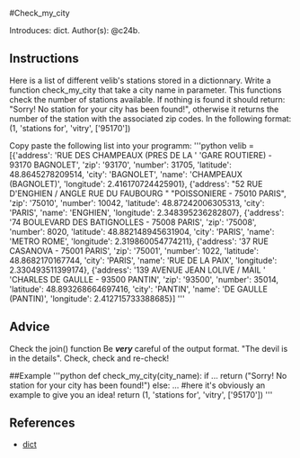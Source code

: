 #Check_my_city

Introduces: dict.
Author(s): @c24b.

## Instructions

Here is a list of different velib's stations stored in a dictionnary.
Write a function check_my_city that take a city name in parameter.
This functions check the number of stations available. If nothing is
found it should return: "Sorry! No station for your city has been
found!", otherwise it returns the number of the station with the
associated zip codes.  In the following format: (1, 'stations for',
'vitry', ['95170'])

Copy paste the following list into your programm:
'''python
velib = [{'address': 'RUE DES CHAMPEAUX (PRES DE LA '
          'GARE ROUTIERE) - 93170 BAGNOLET',
          'zip': '93170',
          'number': 31705,
          'latitude': 48.8645278209514,
          'city': 'BAGNOLET',
          'name': 'CHAMPEAUX (BAGNOLET)',
          'longitude': 2.416170724425901},
         {'address': "52 RUE D'ENGHIEN / ANGLE RUE DU FAUBOURG "
          "POISSONIERE - 75010 PARIS",
          'zip': '75010',
          'number': 10042,
          'latitude': 48.87242006305313,
          'city': 'PARIS',
          'name': 'ENGHIEN',
          'longitude': 2.348395236282807},
         {'address': '74 BOULEVARD DES BATIGNOLLES - 75008 PARIS',
          'zip': '75008',
          'number': 8020,
          'latitude': 48.882148945631904,
          'city': 'PARIS',
          'name': 'METRO ROME',
          'longitude': 2.319860054774211},
         {'address': '37 RUE CASANOVA - 75001 PARIS',
          'zip': '75001',
          'number': 1022,
          'latitude': 48.8682170167744,
          'city': 'PARIS',
          'name': 'RUE DE LA PAIX',
          'longitude': 2.330493511399174},
         {'address': '139 AVENUE JEAN LOLIVE / MAIL '
          'CHARLES DE GAULLE - 93500 PANTIN',
          'zip': '93500',
          'number': 35014,
          'latitude': 48.893268664697416,
          'city': 'PANTIN',
          'name': 'DE GAULLE (PANTIN)',
          'longitude': 2.412715733388685}]
'''

## Advice

Check the join() function
Be ***very*** careful of the output format. "The devil is in the details". Check, check and re-check!

##Example
'''python
def check_my_city(city_name):
    if ...
        return ("Sorry! No station for your city has been found!")
    else:
        ...
        #here it's obviously an example to give you an idea!
        return (1, 'stations for', 'vitry', ['95170'])
'''
## References
 - [dict](https://docs.python.org/3/library/stdtypes.html#mapping-types-dict)
